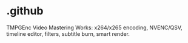 # .github
TMPGEnc Video Mastering Works: x264/x265 encoding, NVENC/QSV, timeline editor, filters, subtitle burn, smart render.
